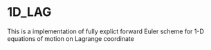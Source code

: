 # 1D_LAG
This is a implementation of fully explict forward Euler scheme for 1-D equations of motion on Lagrange coordinate
